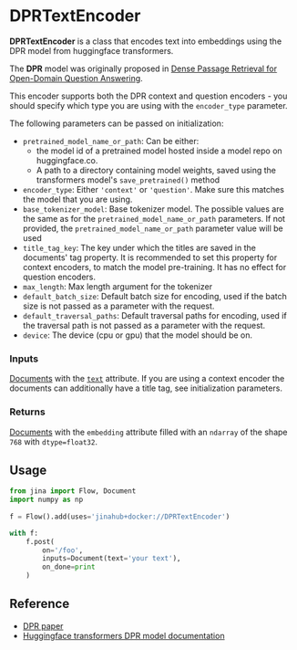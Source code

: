 # DPRTextEncoder

 **DPRTextEncoder** is a class that encodes text into embeddings using the DPR model from huggingface transformers.

The **DPR** model was originally proposed in [Dense Passage Retrieval for Open-Domain Question Answering](https://arxiv.org/abs/2004.04906).

This encoder supports both the DPR context and question encoders - you should specify which type you are using with the `encoder_type` parameter.

The following parameters can be passed on initialization:

- `pretrained_model_name_or_path`: Can be either:
	- the model id of a pretrained model hosted inside a model repo
		on huggingface.co.
	- A path to a directory containing model weights, saved using
		the transformers model's `save_pretrained()` method
- `encoder_type`: Either `'context'` or `'question'`. Make sure this
	matches the model that you are using.
- `base_tokenizer_model`: Base tokenizer model. The possible values are
	the same as for the ``pretrained_model_name_or_path`` parameters. If not
	provided, the ``pretrained_model_name_or_path`` parameter value will be used
- `title_tag_key`: The key under which the titles are saved in the documents'
    tag property. It is recommended to set this property for context encoders,
    to match the model pre-training. It has no effect for question encoders.
- `max_length`: Max length argument for the tokenizer
- `default_batch_size`: Default batch size for encoding, used if the
	batch size is not passed as a parameter with the request.
- `default_traversal_paths`: Default traversal paths for encoding, used if the
	traversal path is not passed as a parameter with the request.
- `device`: The device (cpu or gpu) that the model should be on.

### Inputs 

[Documents](https://github.com/jina-ai/jina/blob/master/.github/2.0/cookbooks/Document.md) with the [`text`](https://github.com/jina-ai/jina/blob/master/.github/2.0/cookbooks/Document.md#document-attributes) attribute. If you are using a context encoder the documents can additionally have a title tag, see initialization parameters.

### Returns

[Documents](https://github.com/jina-ai/jina/blob/master/.github/2.0/cookbooks/Document.md) with the `embedding` attribute filled with an `ndarray` of the shape `768` with `dtype=float32`.

## Usage 

```python
from jina import Flow, Document
import numpy as np
	
f = Flow().add(uses='jinahub+docker://DPRTextEncoder')

with f:
    f.post(
        on='/foo', 
        inputs=Document(text='your text'), 
        on_done=print
    )
```

## Reference

- [DPR paper](https://arxiv.org/abs/2004.04906)
- [Huggingface transformers DPR model documentation](https://huggingface.co/transformers/model_doc/dpr.html)
